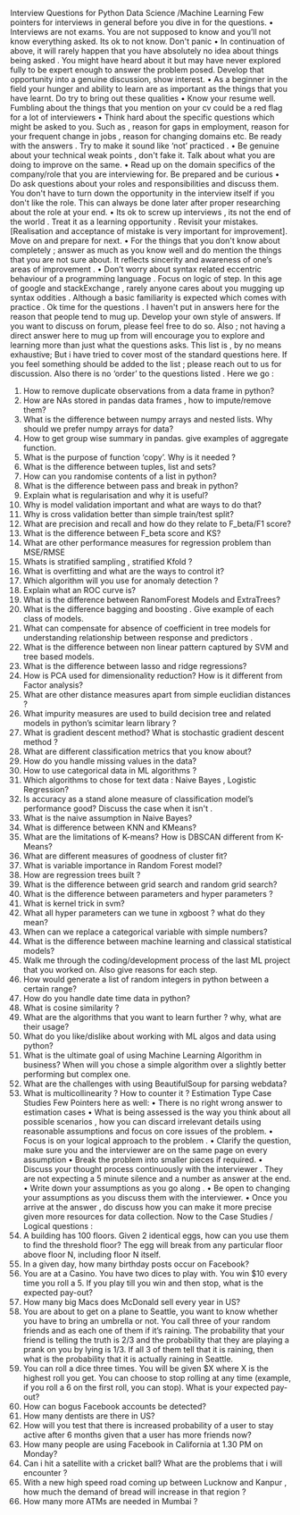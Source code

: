 Interview Questions for Python Data Science /Machine Learning
Few pointers for interviews in general before you dive in for the questions.
• Interviews are not exams. You are not supposed to know and you’ll not know everything asked. Its ok to
not know. Don't panic
• In continuation of above, it will rarely happen that you have absolutely no idea about things being asked .
You might have heard about it but may have never explored fully to be expert enough to answer the
problem posed. Develop that opportunity into a genuine discussion, show interest.
• As a beginner in the field your hunger and ability to learn are as important as the things that you have
learnt. Do try to bring out these qualities
• Know your resume well. Fumbling about the things that you mention on your cv could be a red flag for a
lot of interviewers
• Think hard about the specific questions which might be asked to you. Such as , reason for gaps in
employment, reason for your frequent change in jobs , reason for changing domains etc. Be ready with
the answers . Try to make it sound like ‘not’ practiced .
• Be genuine about your technical weak points , don't fake it. Talk about what you are doing to improve on
the same.
• Read up on the domain specifics of the company/role that you are interviewing for. Be prepared and be
curious
• Do ask questions about your roles and responsibilities and discuss them. You don't have to turn down the
opportunity in the interview itself if you don't like the role. This can always be done later after proper
researching about the role at your end.
• Its ok to screw up interviews , its not the end of the world . Treat it as a learning opportunity . Revisit your
mistakes. [Realisation and acceptance of mistake is very important for improvement]. Move on and
prepare for next.
• For the things that you don't know about completely ; answer as much as you know well and do mention
the things that you are not sure about. It reflects sincerity and awareness of one’s areas of improvement .
• Don’t worry about syntax related eccentric behaviour of a programming language . Focus on logic of step.
In this age of google and stackExchange , rarely anyone cares about you mugging up syntax oddities .
Although a basic familiarity is expected which comes with practice .
Ok time for the questions . I haven't put in answers here for the reason that people tend to mug up.
Develop your own style of answers. If you want to discuss on forum, please feel free to do so. Also ; not
having a direct answer here to mug up from will encourage you to explore and learning more than just
what the questions asks.
This list is , by no means exhaustive; But i have tried to cover most of the standard questions here. If you
feel something should be added to the list ; please reach out to us for discussion. Also there is no ‘order’ to
the questions listed . Here we go :
1. How to remove duplicate observations from a data frame in python?
2. How are NAs stored in pandas data frames , how to impute/remove them?
3. What is the difference between numpy arrays and nested lists. Why should we prefer numpy arrays for
data?
4. How to get group wise summary in pandas. give examples of aggregate function.
5. What is the purpose of function ‘copy’. Why is it needed ?
6. What is the difference between tuples, list and sets?
7. How can you randomise contents of a list in python?
8. What is the difference between pass and break in python?
9. Explain what is regularisation and why it is useful?
10. Why is model validation important and what are ways to do that?
11. Why is cross validation better than simple train/test split?
12. What are precision and recall and how do they relate to F_beta/F1 score?
13. What is the difference between F_beta score and KS?
14. What are other performance measures for regression problem than MSE/RMSE
15. Whats is stratified sampling , stratified Kfold ?
16. What is overfitting and what are the ways to control it?
17. Which algorithm will you use for anomaly detection ?
18. Explain what an ROC curve is?
19. What is the difference between RanomForest Models and ExtraTrees?
20. What is the difference bagging and boosting . Give example of each class of models.
21. What can compensate for absence of coefficient in tree models for understanding relationship between response and predictors .
22. What is the difference between non linear pattern captured by SVM and tree based models.
23. What is the difference between lasso and ridge regressions?
24. How is PCA used for dimensionality reduction? How is it different from Factor analysis?
25. What are other distance measures apart from simple euclidian distances ?
26. What impurity measures are used to build decision tree and related models in python’s scimitar learn library ?
27. What is gradient descent method? What is stochastic gradient descent method ?
28. What are different classification metrics that you know about?
29. How do you handle missing values in the data?
30. How to use categorical data in ML algorithms ?
31. Which algorithms to chose for text data : Naive Bayes , Logistic Regression?
32. Is accuracy as a stand alone measure of classification model’s performance good? Discuss the case when it isn't .
33. What is the naive assumption in Naive Bayes?
34. What is difference between KNN and KMeans?
35. What are the limitations of K-means? How is DBSCAN different from K-Means?
36. What are different measures of goodness of cluster fit?
37. What is variable importance in Random Forest model?
38. How are regression trees built ?
39. What is the difference between grid search and random grid search?
40. What is the difference between parameters and hyper parameters ?
41. What is kernel trick in svm?
42. What all hyper parameters can we tune in xgboost ? what do they mean?
43. When can we replace a categorical variable with simple numbers?
44. What is the difference between machine learning and classical statistical models?
45. Walk me through the coding/development process of the last ML project that you worked on. Also give reasons for each step.
46. How would generate a list of random integers in python between a certain range?
47. How do you handle date time data in python?
48. What is cosine similarity ?
49. What are the algorithms that you want to learn further ? why, what are their usage?
50. What do you like/dislike about working with ML algos and data using python?
51. What is the ultimate goal of using Machine Learning Algorithm in business? When will you chose a simple algorithm over a slightly better performing but complex one.
52. What are the challenges with using BeautifulSoup for parsing webdata?
53. What is multicollinearity ? How to counter it ?
Estimation Type Case Studies
Few Pointers here as well:
• There is no right wrong answer to estimation cases
• What is being assessed is the way you think about all possible scenarios , how you can discard irrelevant details using reasonable assumptions and focus on core issues of the problem.
• Focus is on your logical approach to the problem .
• Clarify the question, make sure you and the interviewer are on the same page on every assumption
• Break the problem into smaller pieces if required.
• Discuss your thought process continuously with the interviewer . They are not expecting a 5 minute
silence and a number as answer at the end.
• Write down your assumptions as you go along .
• Be open to changing your assumptions as you discuss them with the interviewer.
• Once you arrive at the answer , do discuss how you can make it more precise given more resources for
data collection.
Now to the Case Studies / Logical questions :
1. A building has 100 floors. Given 2 identical eggs, how can you use them to find the threshold floor? The
egg will break from any particular floor above floor N, including floor N itself.
2. In a given day, how many birthday posts occur on Facebook?
3. You are at a Casino. You have two dices to play with. You win $10 every time you roll a 5. If you play till
you win and then stop, what is the expected pay-out?
4. How many big Macs does McDonald sell every year in US?
5. You are about to get on a plane to Seattle, you want to know whether you have to bring an umbrella or
not. You call three of your random friends and as each one of them if it’s raining. The probability that
your friend is telling the truth is 2/3 and the probability that they are playing a prank on you by lying is
1/3. If all 3 of them tell that it is raining, then what is the probability that it is actually raining in Seattle.
6. You can roll a dice three times. You will be given $X where X is the highest roll you get. You can choose
to stop rolling at any time (example, if you roll a 6 on the first roll, you can stop). What is your expected
pay-out?
7. How can bogus Facebook accounts be detected?
8. How many dentists are there in US?
9. How will you test that there is increased probability of a user to stay active after 6 months given that a
user has more friends now?
10. How many people are using Facebook in California at 1.30 PM on Monday?
11. Can i hit a satellite with a cricket ball? What are the problems that i will encounter ?
12. With a new high speed road coming up between Lucknow and Kanpur , how much the demand of
bread will increase in that region ?
13. How many more ATMs are needed in Mumbai ?

